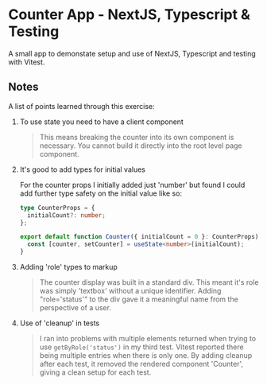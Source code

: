 # Counter App - NextJS, Typescript & Testing

A small app to demonstate setup and use of NextJS, Typescript and testing with Vitest.

## Notes

A list of points learned through this exercise:

1. To use state you need to have a client component

   > This means breaking the counter into its own component is necessary. You cannot build it directly into the root level page component.

2. It's good to add types for initial values

   For the counter props I initially added just 'number' but found I could add further type safety on the initial value like so:

   ```ts
   type CounterProps = {
     initialCount?: number;
   };

   export default function Counter({ initialCount = 0 }: CounterProps) {
     const [counter, setCounter] = useState<number>(initialCount);
   }
   ```

3. Adding 'role' types to markup

   > The counter display was built in a standard div. This meant it's role was simply 'textbox' without a unique identifier. Adding "role='status'" to the div gave it a meaningful name from the perspective of a user.

4. Use of 'cleanup' in tests

   > I ran into problems with multiple elements returned when trying to use `getByRole('status')` in my third test. Vitest reported there being multiple entries when there is only one. By adding cleanup after each test, it removed the rendered component 'Counter', giving a clean setup for each test.
